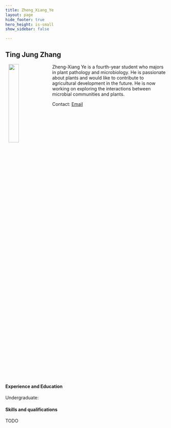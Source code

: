 ```yaml
---
title: Zheng_Xiang_Ye
layout: page
hide_footer: true
hero_height: is-small
show_sidebar: false

---
```


## Ting Jung Zhang
<img src="../../img/Zheng-Xiang_Ye.jpg" align="left" hspace="10" width="25%">

Zheng-Xiang Ye is a fourth-year student who majors in plant pathology and microbiology. He is passionate about plants and would like to contribute to agricultural development in the future. He is now working on exploring the interactions between microbial communities and plants.

Contact:
<i class="fas fa-at"></i> [Email](mailto:b07613010@ntu.edu.tw)

<br clear="all">

#### Experience and Education
Undergraduate:


#### Skills and qualifications
TODO
